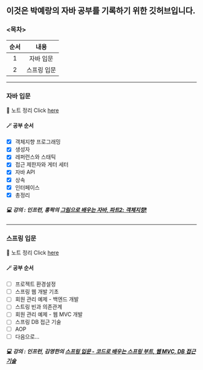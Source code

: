 ## 이것은 박예랑의 자바 공부를 기록하기 위한 깃허브입니다.

### <목차>
<!--Table-->
|순서|내용|
|:--:|:--:|
|1|자바 입문|
|2|스프링 입문|

___
### 자바 입문

📝 노트 정리 Click [here](https://www.notion.so/Java-5fb11843273d411dbe5fde933d46de43)
#### 🪄 공부 순서
 - [x] 객체지향 프로그래밍
 - [x] 생성자
 - [x] 레퍼런스와 스태틱
 - [x] 접근 제한자와 게터 세터
 - [x] 자바 API
 - [x] 상속
 - [x] 인터페이스
 - [x] 총정리

##### 💻 강의 : 인프런, 홍팍의 [그림으로 배우는 자바, 파트2: 객체지향!](https://www.inflearn.com/course/그림으로-배우는-자바-객체지향/dashboard)
___
### 스프링 입문

📝 노트 정리 Click [here](https://www.notion.so/Spring-ed8973eed78d4cd99bd6e7e1c6b241a0)
#### 🪄 공부 순서
 - [ ] 프로젝트 환경설정
 - [ ] 스프링 웹 개발 기초
 - [ ] 회원 관리 예제 - 백엔드 개발
 - [ ] 스트링 빈과 의존관계
 - [ ] 회원 관리 예제 - 웹 MVC 개발
 - [ ] 스프링 DB 접근 기술
 - [ ] AOP
 - [ ] 다음으로...

##### 💻 강의 : 인프런, 김영한의 [스프링 입문 - 코드로 배우는 스프링 부트, 웹 MVC, DB 접근 기술](https://www.inflearn.com/course/스프링-입문-스프링부트/dashboard)
